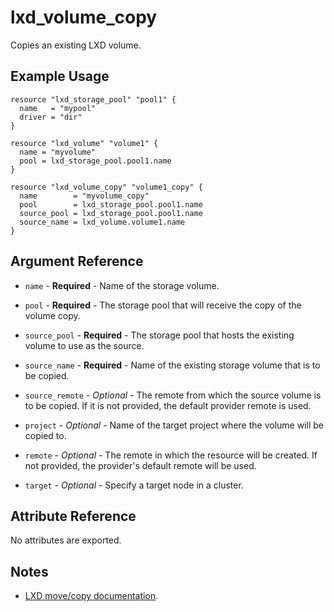 # lxd_volume_copy

Copies an existing LXD volume.

## Example Usage

```hcl
resource "lxd_storage_pool" "pool1" {
  name   = "mypool"
  driver = "dir"
}

resource "lxd_volume" "volume1" {
  name = "myvolume"
  pool = lxd_storage_pool.pool1.name
}

resource "lxd_volume_copy" "volume1_copy" {
  name        = "myvolume_copy"
  pool        = lxd_storage_pool.pool1.name
  source_pool = lxd_storage_pool.pool1.name
  source_name = lxd_volume.volume1.name
}
```

## Argument Reference

* `name` - **Required** - Name of the storage volume.

* `pool` - **Required** - The storage pool that will receive the copy of the volume copy.

* `source_pool` - **Required** - The storage pool that hosts the existing volume to use as the source.

* `source_name` - **Required** - Name of the existing storage volume that is to be copied.

* `source_remote` - *Optional* - The remote from which the source volume is to be copied. If
	it is not provided, the default provider remote is used.

* `project` - *Optional* - Name of the target project where the volume will be copied to.

* `remote` - *Optional* - The remote in which the resource will be created. If
	not provided, the provider's default remote will be used.

* `target` - *Optional* - Specify a target node in a cluster.

## Attribute Reference

No attributes are exported.

## Notes

* [LXD move/copy documentation](https://documentation.ubuntu.com/lxd/latest/howto/storage_move_volume/).
